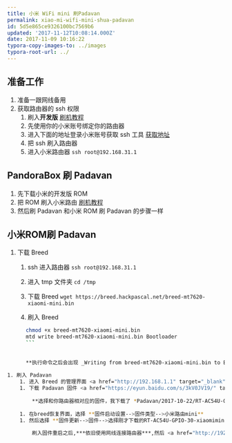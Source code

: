 ```yaml
---
title: 小米 WiFi mini 刷Padavan
permalink: xiao-mi-wifi-mini-shua-padavan
id: 5d5e865ce9326100bc7569b6
updated: '2017-11-12T10:08:14.000Z'
date: 2017-11-09 10:16:22
typora-copy-images-to: ../images
typora-root-url: ../
---
```


## 准备工作
1. 准备一跟网线备用
1. 获取路由器的 ssh 权限
    1. 刷入**开发版** <a href="http://bbs.xiaomi.cn/t-11720354" target="_blank">刷机教程</a>
    1. 先使用你的小米账号绑定你的路由器
    1. 进入下面的地址登录小米账号获取 ssh 工具 <a href="http://d.miwifi.com/rom/ssh" target="_blank">获取地址</a>
    1. 把 ssh 刷入路由器
    1. 进入小米路由器
       `ssh root@192.168.31.1`

## PandoraBox 刷 Padavan

1. 先下载小米的开发版 ROM 
2. 把 ROM 刷入小米路由 <a href="http://bbs.xiaomi.cn/t-11720354" target="_blank">刷机教程</a>
3. 然后刷 Padavan 和小米 ROM 刷 Padavan 的步骤一样

## 小米ROM刷 Padavan
1. 下载 Breed 
    1. ssh 进入路由器
      `ssh root@192.168.31.1`
    
    1. 进入 tmp 文件夹
      `cd /tmp`
    
    1. 下载 Breed
      `wget https://breed.hackpascal.net/breed-mt7620-xiaomi-mini.bin`
    
    1. 刷入 Breed  
    
```bash
      chmod +x breed-mt7620-xiaomi-mini.bin
      mtd write breed-mt7620-xiaomi-mini.bin Bootloader
      ```
      
      
      **执行命令之后会出现 _Writing from breed-mt7620-xiaomi-mini.bin to Bootloader_ 然后重启路由器，重启路由器后小米路由器的灯会变蓝灯闪烁，这时候说明已经刷成功了但是却找不到 WiFi，这时候需要使用网线和电脑连接,连接后再进行下一个步骤**    
    
1. 刷入 Padavan
    1. 进入 Breed 的管理界面 <a href="http://192.168.1.1" target="_blank">在浏览器中打开</a>
    1. 下载 Padavan 固件 <a href="https://eyun.baidu.com/s/3kV0JV19/" target="_blank">百度云盘下载地址</a>
      
        **选择和你路由器相对应的固件，我下载了 *Padavan/2017-10-22/RT-AC54U-GPIO-30-xiaomimini-128M3.4.3.9-099.trx* 这个路径下面的固件**
        
    1. 在breed恢复界面，选择 **固件启动设置-->固件类型-->小米路由mini**
    1. 然后选择 **固件更新-->固件-->选择刚才下载的RT-AC54U-GPIO-30-xiaomimini-128M_3.4.3.9-099.trx**
      
        刷入固件重启之后,***依旧使用网线连接路由器***,然后 <a href="http://192.168.123.1" target="_blank">在浏览器中打开</a>,进入 Padavan 管理界面。这时候修改路由器的 ssid 名称和密码，然后使用 WiFi 连接上路由器。

       
    

